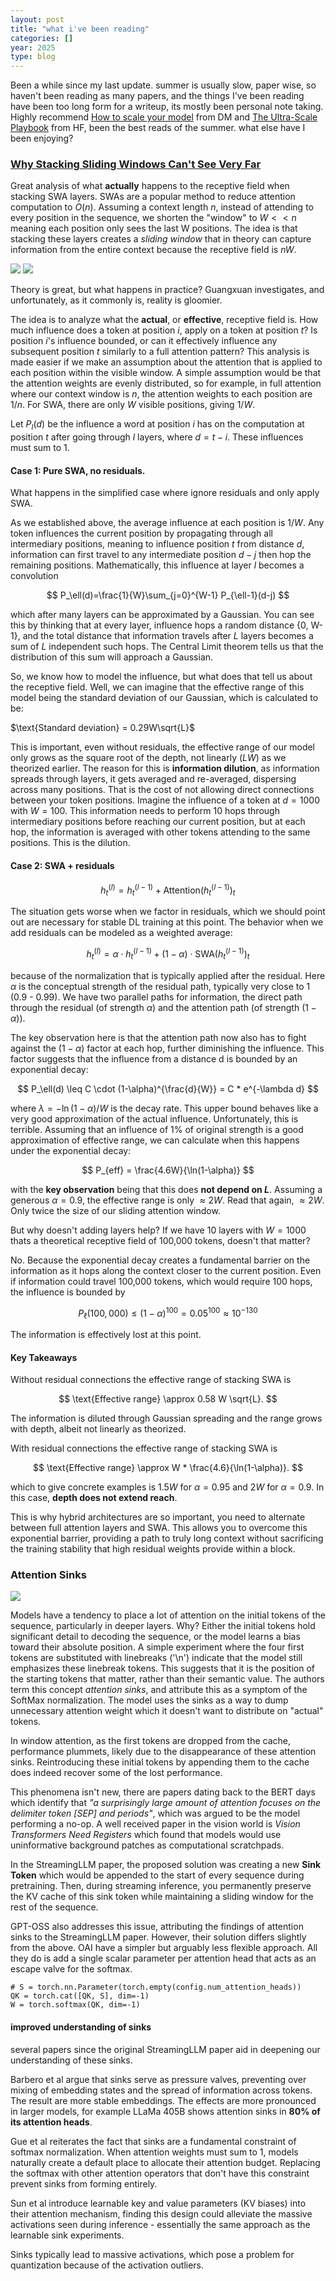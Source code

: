 ```yaml
---
layout: post
title: "what i've been reading"
categories: []
year: 2025
type: blog
---
```


Been a while since my last update. summer is usually slow, paper wise, so haven't been reading as many papers, and the things I've been reading have been too long form for a writeup, its mostly been personal note taking. Highly recommend [How to scale your model](https://jax-ml.github.io/scaling-book/) from DM and [The Ultra-Scale Playbook](https://huggingface.co/spaces/nanotron/ultrascale-playbook) from HF, been the best reads of the summer. what else have I been enjoying?

### [Why Stacking Sliding Windows Can't See Very Far](https://guangxuanx.com/blog/stacking-swa.html)

Great analysis of what **actually** happens to the receptive field when stacking SWA layers. SWAs are a popular method to reduce attention computation to $O(n)$. Assuming a context length $n$, instead of attending to every position in the sequence, we shorten the "window" to $W << n$ meaning each position only sees the last W positions. The idea is that stacking these layers creates a *sliding window* that in theory can capture information from the entire context because the receptive field is $nW$. 

![](/images/swa.png)
![](/images/slidingwindowattentioncontextlength.png)

Theory is great, but what happens in practice? Guangxuan investigates, and unfortunately, as it commonly is, reality is gloomier. 

The idea is to analyze what the **actual**, or **effective**, receptive field is. How much influence does a token at position $i$, apply on a token at position $t$? Is position $i$'s influence bounded, or can it effectively influence any subsequent position $t$ similarly to a full attention pattern? This analysis is made easier if we make an assumption about the attention that is applied to each position within the visible window. A simple assumption would be that the attention weights are evenly distributed, so for example, in full attention where our context window is $n$, the attention weights to each position are $1/n$. For SWA, there are only $W$ visible positions, giving $1/W$. 

Let $P_l(d)$ be the influence a word at position $i$ has on the computation at position $t$ after going through $l$ layers, where $d=t-i$. These influences must sum to 1.

#### Case 1: Pure SWA, no residuals.
What happens in the simplified case where ignore residuals and only apply SWA.

As we established above, the average influence at each position is $1/W$. Any token influences the current position by propagating through all intermediary positions, meaning to influence position $t$ from distance $d$, information can first travel to any intermediate position $d-j$ then hop the remaining positions. Mathematically, this influence at layer $l$ becomes a convolution

$$
P_\ell(d)=\frac{1}{W}\sum_{j=0}^{W-1} P_{\ell-1}(d-j)
$$

which after many layers can be approximated by a Gaussian. You can see this by thinking that at every layer, influence hops a random distance {0, W-1}, and the total distance that information travels after $L$ layers becomes a sum of $L$ independent such hops. The Central Limit theorem tells us that the distribution of this sum will approach a Gaussian. 

So, we know how to model the influence, but what does that tell us about the receptive field. Well, we can imagine that the effective range of this model being the standard deviation of our Gaussian, which is calculated to be:

$\text{Standard deviation} = 0.29W\sqrt{L}$

This is important, even without residuals, the effective range of our model only grows as the square root of the depth, not linearly ($LW$) as we theorized earlier. The reason for this is **information dilution**, as information spreads through layers, it gets averaged and re-averaged, dispersing across many positions. That is the cost of not allowing direct connections between your token positions. Imagine the influence of a token at $d=1000$ with $W=100$. This information needs to perform 10 hops through intermediary positions before reaching our current position, but at each hop, the information is averaged with other tokens attending to the same positions. This is the dilution. 

#### Case 2: SWA + residuals

$$
h_t^{(l)} = h_t^{(l-1)} + \text{Attention}(h_t^{(l-1)})_t
$$

The situation gets worse when we factor in residuals, which we should point out are necessary for stable DL training at this point. The behavior when we add residuals can be modeled as a weighted average:

$$
h_t^{(l)} = \alpha \cdot h_t^{(l-1)} + (1 - \alpha) \cdot\text{SWA}(h_t^{(l-1)})_t
$$

because of the normalization that is typically applied after the residual. Here $\alpha$ is the conceptual strength of the residual path, typically very close to 1 (0.9 - 0.99). We have two parallel paths for information, the direct path through the residual (of strength $\alpha$) and the attention path (of strength $(1-\alpha)$). 

The key observation here is that the attention path now also has to fight against the $(1-\alpha)$ factor at each hop, further diminishing the influence. This factor suggests that the influence from a distance d is bounded by an exponential decay:

$$
P_\ell(d) \leq C \cdot (1-\alpha)^{\frac{d}{W}} = C * e^{-\lambda d}
$$

where $\lambda = -\ln(1-\alpha)/W$ is the decay rate. This upper bound behaves like a very good approximation of the actual influence.  Unfortunately, this is terrible. Assuming that an influence of 1% of original strength is a good approximation of effective range, we can calculate when this happens under the exponential decay:

$$
P_{eff} = \frac{4.6W}{\ln(1-\alpha)}
$$

with the **key observation** being that this does **not depend on $L$**. Assuming a generous $\alpha = 0.9$, the effective range is only $\approx 2W$. Read that again, $\approx 2W$. Only twice the size of our sliding attention window.

But why doesn't adding layers help? If we have 10 layers with $W=1000$ thats a theoretical receptive field of 100,000 tokens, doesn't that matter? 

No. Because the exponential decay creates a fundamental barrier on the information as it hops along the context closer to the current position. Even if information could travel 100,000 tokens, which would require 100 hops, the influence is bounded by

$$
P_\ell(100,000) \leq (1 - \alpha)^{100} = 0.05^{100} \approx 10^{-130}
$$

The information is effectively lost at this point. 

#### Key Takeaways

Without residual connections the effective range of stacking SWA is

$$
\text{Effective range} \approx 0.58 W \sqrt{L}.
$$

The information is diluted through Gaussian spreading and the range grows with depth, albeit not linearly as theorized.

With residual connections the effective range of stacking SWA is

$$
\text{Effective range} \approx W * \frac{4.6}{\ln(1-\alpha)}.
$$

which to give concrete examples is $1.5W$ for $\alpha = 0.95$ and $2W$ for $\alpha = 0.9$. In this case, **depth does not extend reach**. 

This is why hybrid architectures are so important, you need to alternate between full attention layers and SWA. This allows you to overcome this exponential barrier, providing a path to truly long context without sacrificing the training stability that high residual weights provide within a block.

### Attention Sinks

![](/images/attmap.png)

Models have a tendency to place a lot of attention on the initial tokens of the sequence, particularly in deeper layers. Why? Either the initial tokens hold significant detail to decoding the sequence, or the model learns a bias toward their absolute position. A simple experiment where the four first tokens are substituted with linebreaks ('\n') indicate that the model still emphasizes these linebreak tokens. This suggests that it is the position of the starting tokens that matter, rather than their semantic value. The authors term this concept *attention sinks*, and attribute this as a symptom of the SoftMax normalization. The model uses the sinks as a way to dump unnecessary attention weight which it doesn't want to distribute on "actual" tokens. 

In window attention, as the first tokens are dropped from the cache, performance plummets, likely due to the disappearance of these attention sinks. Reintroducing these initial tokens by appending them to the cache does indeed recover some of the lost performance. 

This phenomena isn't new, there are papers dating back to the BERT days which identify that *"a surprisingly large amount of attention focuses on the delimiter token [SEP] and periods"*, which was argued to be the model performing a no-op. A well received paper in the vision world is *Vision Transformers Need Registers* which found that models would use uninformative background patches as computational scratchpads.

In the StreamingLLM paper, the proposed solution was creating a new **Sink Token** which would be appended to the start of every sequence during pretraining. Then, during streaming inference, you permanently preserve the KV cache of this sink token while maintaining a sliding window for the rest of the sequence. 

GPT-OSS also addresses this issue, attributing the findings of attention sinks to the StreamingLLM paper. However, their solution differs slightly from the above. OAI have a simpler but arguably less flexible approach. All they do is add a single scalar parameter per attention head that acts as an escape valve for the softmax.

```
# S = torch.nn.Parameter(torch.empty(config.num_attention_heads))
QK = torch.cat([QK, S], dim=-1)
W = torch.softmax(QK, dim=-1)
```    

#### improved understanding of sinks

several papers since the original StreamingLLM paper aid in deepening our understanding of these sinks.

Barbero et al argue that sinks serve as pressure valves, preventing over mixing of embedding states and the spread of information across tokens. The result are more stable embeddings. The effects are more pronounced in larger models, for example LLaMa 405B shows attention sinks in **80% of its attention heads**.

Gue et al reiterates the fact that sinks are a fundamental constraint of softmax normalization. When attention weights must sum to 1, models naturally create a default place to allocate their attention budget. Replacing the softmax with other attention operators that don't have this constraint prevent sinks from forming entirely.  

Sun et al introduce learnable key and value parameters (KV biases) into their attention mechanism, finding this design could alleviate the massive activations seen during inference - essentially the same approach as the learnable sink experiments.

Sinks typically lead to massive activations, which pose a problem for quantization because of the activation outliers.